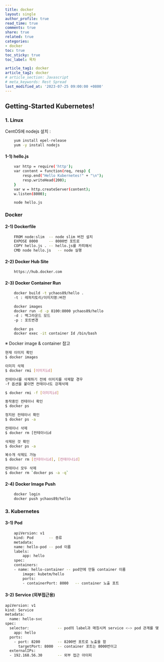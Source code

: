 ```yaml
---
title: docker
layout: single
author_profile: true
read_time: true
comments: true
share: true
related: true
categories:
- docker
toc: true
toc_sticky: true
toc_label: 목차

article_tag1: docker
article_tag2: docker
# article_section: Javascript
# meta_keywords: Rest Spread
last_modified_at: '2023-07-25 09:00:00 +0800'
---
```


## Getting-Started Kubernetes!
### 1. Linux
CentOS에 nodejs 설치 :
```bash
    yum install epel-release
    yum -y install nodejs
```

#### 1-1) hello.js
```bash
    var http = require('http');
    var content = function(req, resp) {
        resp.end("Hello Kubernetes!" + "\n");
        resp.writeHead(200);
    }
    var w = http.createServer(content);
    w.listen(8000);
```
```
    node hello.js
```
### Docker
#### 2-1) Dockerfile
```bash
    FROM node:slim  -- node slim 버전 설치
    EXPOSE 8000     -- 8000번 포트로
    COPY hello.js . -- hello.js를 카피해서
    CMD node hello.js   -- node 실행
```

#### 2-2) Docker Hub Site
```bash
    https://hub.docker.com
```

#### 2-3) Docker Container Run
```bash
    docker build -t ychaos89/hello .
    -t : 레파지토리/이미지명:버전

    docker images
    docker run -d -p 8100:8000 ychaos89/hello
    -d : 백그라운드 모드
    -p : 포트변경

    docker ps
    docker exec -it container Id /bin/bash
```
※ Docker image & container 참고
```bash
현재 이미지 확인
$ docker images

이미지 삭제
$ docker rmi [이미지id]

컨테이너를 삭제하기 전에 이미지를 삭제할 경우
-f 옵션을 붙이면 컨테이너도 강제삭제

$ docker rmi -f [이미지id]

동작중인 컨테이너 확인
$ docker ps

정지된 컨테이너 확인
$ docker ps -a

컨테이너 삭제
$ docker rm [컨테이너id

삭제된 것 확인
$ docker ps -a

복수개 삭제도 가능
$ docker rm [컨테이너id], [컨테이너id]

컨테이너 모두 삭제
$ docker rm `docker ps -a -q`

```

#### 2-4) Docker Image Push 
```bash
    docker login
    docker push ychaos89/hello
```

### 3. Kubernetes
#### 3-1) Pod
```bash
    apiVersion: v1
    kind: Pod       -- 종류
    metadata:
    name: hello-pod -- pod 이름
    labels:
        app: hello
    spec:
    containers:
    - name: hello-container -- pod안에 만들 container 이름
        image: kubetm/hello
        ports:
        - containerPort: 8000   -- container 노출 포트
```
#### 3-2) Service (외부접근용)
```bash
apiVersion: v1
kind: Service
metadata:
  name: hello-svc
spec:
  selector:             -- pod의 label과 매칭시켜 service <-> pod 관계를 맺음
    app: hello
  ports:
    - port: 8200        -- 8200번 포트로 노출을 함
      targetPort: 8000  -- container 포트는 8000번이고
  externalIPs:
  - 192.168.56.30       -- 외부 접근 아이피
```
